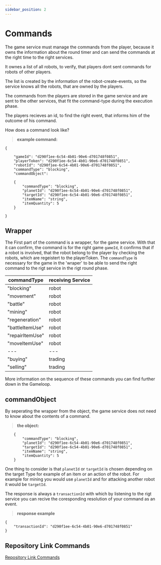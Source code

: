 ```yaml
---
sidebar_position: 2
---
```


# Commands

The game service must manage the commands from the player, because it owns the information about the round timer and can send the commands at the right time to the right services.

It ownes a list of all robots, to verify, that players dont sent commands for robots of other players.

The list is created by the information of the robot-create-events, so the service knows all the robots, that are owned by the players.

The commands from the players are stored in the game service and are sent to the other services, that fit the command-type during the execution phase.

The players recieves an id, to find the right event, that informs him of the outcome of his command.

How does a command look like?

>**example command:**

    {

        "gameId": "d290f1ee-6c54-4b01-90e6-d701748f0851",
        "playerToken": "d290f1ee-6c54-4b01-90e6-d701748f0851",
        "robotId": "d290f1ee-6c54-4b01-90e6-d701748f0851",
        "commandType": "blocking",
        "commandObject": 

        {
            "commandType": "blocking",
            "planetId": "d290f1ee-6c54-4b01-90e6-d701748f0851",
            "targetId": "d290f1ee-6c54-4b01-90e6-d701748f0851",
            "itemName": "string",
            "itemQuantity": 5
        }

    }

## Wrapper

The First part of the command is a wrapper, for the game service.
With that it can confirm, the command is for the right game `gameId`, it confirms that if a robot is involved, that the robot belong to the player by checking the robots, which are regeistert to the playerToken.
The `commandType` is necessary for the game in the 'wraper' to be able to send the right command to the rigt service in the rigt round phase.

|commandType| receiving Service|
|---|---|
|"blocking"| robot |
|"movement" | robot |
|"battle" | robot |
|"mining" | robot |
|"regeneration" | robot |
|"battleItemUse" | robot |
|"repairItemUse" | robot |
|"moveItemUse"| robot |
|---|---|
|"buying"| trading |
|"selling"| trading |

More information on the sequence of these commands you can find further down in the Gameloop.

## commandObject

By seperating the wrapper from the object, the game service does not need to know about the contents of a command.

>**the object:**

        {
            "commandType": "blocking",
            "planetId": "d290f1ee-6c54-4b01-90e6-d701748f0851",
            "targetId": "d290f1ee-6c54-4b01-90e6-d701748f0851",
            "itemName": "string",
            "itemQuantity": 5
        }

One thing to consider is that `planetId` or `targetId` is chosen depending on the target Type for example of an item or an action of the robot. For example for mining you would use `planetId` and for attacking another robot it would be `targetId`.

The response is always a `transactionId` with which by listening to the rigt service you can recive the coresponding resolution of your command as an event.

>**response example**

    {
        "transactionId": "d290f1ee-6c54-4b01-90e6-d701748f0851"
    }

## Repository Link Commands

[Repository Link Commands](https://github.com/The-Microservice-Dungeon/game/tree/main/src/main/kotlin/microservice/dungeon/game/aggregates/command)
